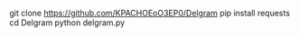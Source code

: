 git clone https://github.com/KPACHOEoO3EP0/Delgram
pip install requests
cd Delgram
python delgram.py
